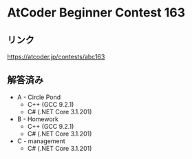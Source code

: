# AtCoder Beginner Contest 163
## リンク
https://atcoder.jp/contests/abc163

## 解答済み
- A - Circle Pond
	- C++ (GCC 9.2.1)
	- C# (.NET Core 3.1.201)
- B - Homework
	- C++ (GCC 9.2.1)
	- C# (.NET Core 3.1.201)
- C - management
	- C# (.NET Core 3.1.201)